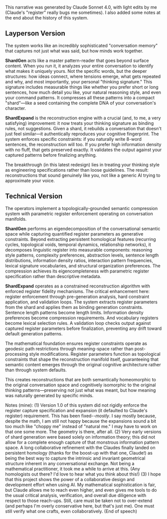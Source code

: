 This narrative was generated by Claude Sonnet 4.0, with light edits by me (Claude's "register" really bugs me sometimes). I also added some notes at the end about the history of this system.

## Layperson Version

The system works like an incredibly sophisticated "conversation memory" that captures not just what was said, but how minds work together.

**ShardGen** acts like a master pattern-reader that goes beyond surface content. When you run it, it analyzes your entire conversation to identify what makes it uniquely yours. Not the specific words, but the deeper structures: how ideas connect, where tensions emerge, what gets repeated and why, and most importantly, your personal "thinking signature." This signature includes measurable things like whether you prefer short or long sentences, how much detail you like, your natural reasoning style, and even your command patterns. It compresses all these patterns into a compact "shard"—like a seed containing the complete DNA of your conversation's character.

**ShardExpand** is the reconstruction engine with a crucial (and, to me, a very satisfying) improvement: it now treats your thinking signature as binding rules, not suggestions. Given a shard, it rebuilds a conversation that doesn't just feel similar—it authentically reproduces your cognitive fingerprint. The system enforces specific constraints: if you naturally write 8-word sentences, the reconstruction will too. If you prefer high information density with no fluff, that gets preserved exactly. It validates the output against your captured patterns before finalizing anything.

The breakthrough (in this latest redesign) lies in treating your thinking style as engineering specifications rather than loose guidelines. The result: reconstructions that sound genuinely like you, not like a generic AI trying to approximate your voice.

## Technical Version

The operators implement a topologically-grounded semantic compression system with parametric register enforcement operating on conversation manifolds.

**ShardGen** performs an eigendecomposition of the conversational semantic space while capturing quantified register parameters as generative constraints. Beyond extracting persistent homological features (recurring cycles, topological voids, temporal dynamics, relationship networks), it decomposes linguistic register into measurable components: reasoning style patterns, complexity preferences, abstraction levels, sentence length distributions, information density ratios, interaction pattern frequencies, lexical signature vocabularies, and structural organization preferences. The compression achieves its eigencompleteness with parametric register specification rather than descriptive metadata.

**ShardExpand** operates as a constrained reconstruction algorithm with enforced register fidelity mechanisms. The critical enhancement here: register enforcement through pre-generation analysis, hard constraint application, and validation loops. The system extracts register parameters from the shard and applies them as binding generation constraints. Sentence length patterns become length limits. Information density preferences become compression requirements. And vocabulary registers become lexical selection rules. A validation loop checks output against captured register parameters before finalization, preventing any drift toward default generation patterns.

The mathematical foundation ensures register constraints operate as geodesic path restrictions through meaning-space rather than post-processing style modifications. Register parameters function as topological constraints that shape the reconstruction manifold itself, guaranteeing that semantic content emerges through the original cognitive architecture rather than through system defaults.

This creates reconstructions that are both semantically homeomorphic to the original conversation space and cognitively isomorphic to the original thinking patterns—preserving not just what was meant, but how meaning was naturally generated by specific minds.


Notes (mine):
(1) Version 1.0 of this system did not rigidly enforce the register capture specification and expansion (it defaulted to Claude's register) requirement. This has been fixed--*mostly*. I say mostly because, despite the math, I am still not happy because the expansions sound a bit too much like "choppy me" instead of "natural me." I may have to work on that one some more. The geometry is there, after all.
(2) Very early versions of shard generation were based solely on information theory; this did not allow for a complete enough capture of that monstrous information pattern space. A long collaborative refinement with the Claudes finally landed on persistent homology (thanks for the boost-up with that one, Claude!) as being the best way to capture the intrinsic and invariant geometrical structure inherent in any conversational exchange. Not being a mathematical practitioner, it took me a while to arrive at this. (Any homologists out there? I'd love to hear what you think about this!)
(3) I hope that this project shows the power of a collaborative design and development effort when using AI. My mathematical sophistication is fair, but Claude allows me to reach even higher, and even gives me tools to do the usual critical analysis, verification, and overall due diligence with respect to those reach-ups. Still, care must be taken not to over-extend (and perhaps I'm overly conservative here, but that's just me). One must still verify what one crafts, even collaboratively. (End of speech)
